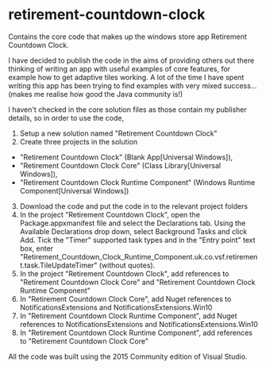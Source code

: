 # retirement-countdown-clock

Contains the core code that makes up the windows store app Retirement Countdown Clock.

I have decided to publish the code in the aims of providing others out there thinking of writing an app with useful examples of core features, for example how to get adaptive tiles working.  A lot of the time I have spent writing this app has been trying to find examples with very mixed success... (makes me realise how good the Java community is!)

I haven't checked in the core solution files as those contain my publisher details, so in order to use the code, 
1. Setup a new solution named "Retirement Countdown Clock"
2. Create three projects in the solution
* "Retirement Countdown Clock" (Blank App[Universal Windows]), 
* "Retirement Countdown Clock Core" (Class Library[Universal Windows]),
* "Retirement Countdown Clock Runtime Component" (Windows Runtime Component[Universal Windows])
3. Download the code and put the code in to the relevant project folders
4. In the project "Retirement Countdown Clock", open the Package.appxmanifest file and select the Declarations tab.  Using the Available Declarations drop down, select Background Tasks and click Add.  Tick the "Timer" supported task types and in the "Entry point" text box, enter "Retirement_Countdown_Clock_Runtime_Component.uk.co.vsf.retirement.task.TileUpdateTimer" (without quotes).
5. In the project "Retirement Countdown Clock", add references to "Retirement Countdown Clock Core" and "Retirement Countdown Clock Runtime Component"
6. In "Retirement Countdown Clock Core", add Nuget references to NotificationsExtensions and NotificationsExtensions.Win10
7. In "Retirement Countdown Clock Runtime Component", add Nuget references to NotificationsExtensions and NotificationsExtensions.Win10
8. In "Retirement Countdown Clock Runtime Component", add references to "Retirement Countdown Clock Core"


All the code was built using the 2015 Community edition of Visual Studio.
